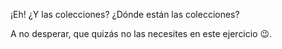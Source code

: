 ¡Eh! ¿Y las colecciones? ¿Dónde están las colecciones?

A no desperar, que quizás no las necesites en este ejercicio :wink:.  